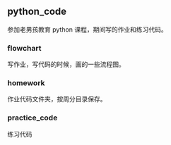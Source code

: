 ## python_code
参加老男孩教育 python 课程，期间写的作业和练习代码。

### flowchart
写作业，写代码的时候，画的一些流程图。

### homework
作业代码文件夹，按周分目录保存。

### practice_code
练习代码